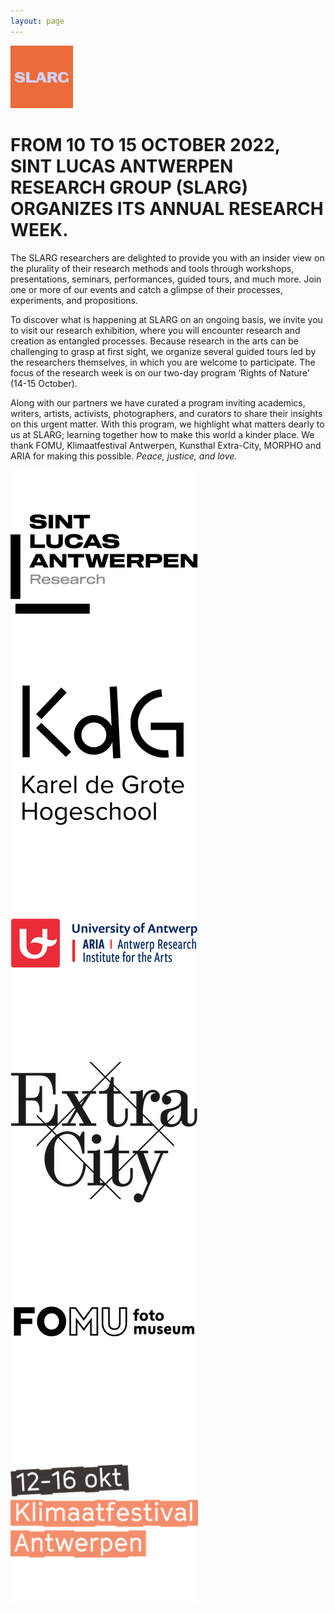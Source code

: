 ```yaml
---
layout: page
---
```


<div class="side-by-side">
  <img src="/static/img/logo-slarg.jpg" alt="SLARG Logo" width="100" />
  <h1>FROM 10 TO 15 OCTOBER 2022, SINT LUCAS ANTWERPEN RESEARCH GROUP (SLARG) ORGANIZES ITS ANNUAL RESEARCH WEEK.</h1>
</div>

The SLARG researchers are delighted to provide you with an insider view on the plurality of their research methods and tools through workshops, presentations, seminars, performances, guided tours, and much more. Join one or more of our events and catch a glimpse of their processes, experiments, and propositions.

To discover what is happening at SLARG on an ongoing basis, we invite you to visit our research exhibition, where you will encounter research and creation as entangled processes. Because research in the arts can be challenging to grasp at first sight, we organize several guided tours led by the researchers themselves, in which you are welcome to participate. The focus of the research week is on our two-day program ‘Rights of Nature’ (14-15 October).

Along with our partners we have curated a program inviting academics, writers, artists, activists, photographers, and curators to share their insights on this urgent matter. With this program, we highlight what matters dearly to us at SLARG; learning together how to make this world a kinder place. We thank FOMU, Klimaatfestival Antwerpen, Kunsthal Extra-City, MORPHO and ARIA for making this possible. *Peace, justice, and love.*

<div class="partner-logos">
    <a rel="noreferrer" href="https://www.sintlucasantwerpen.be/en/research/" target="_blank"><img src="/static/img/logo-sla-research.png" alt="Sint Lucas Antwerpen Research" /></a>
    <a rel="noreferrer" href="https://www.kdg.be/en" target="_blank"><img src="/static/img/logo-kdg.png" alt="Karel de Grote Hogeschool" /></a>
    <a rel="noreferrer" href="https://www.uantwerpen.be/en/research-groups/aria/" target="_blank"><img src="/static/img/logo-aria.png" alt="Antwerp Research Institute for the Arts" /></a>
    <a rel="noreferrer" href="https://extracitykunsthal.org/en" target="_blank"><img src="/static/img/logo-extra-city.png" alt="Extra City Kunsthal"></a>
    <a rel="noreferrer" href="https://fomu.be/en/" target="_blank"><img src="/static/img/logo-fotomuseum.png" alt="Fotomuseum Antwerpen"></a>
    <a rel="noreferrer" href="https://www.klimaatfestivalantwerpen.be/nl" target="_blank"><img src="/static/img/logo-klimaatfestival.png" alt="Klimaatfestival Antwerpen"></a>
</div>

